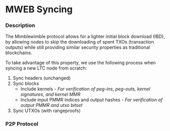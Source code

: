 # MWEB Syncing

### Description

The Mimblewimble protocol allows for a lighter initial block download (IBD), by allowing nodes to skip the downloading of spent TXOs (transaction outputs) while still providing similar security properties as traditional blockchains.

To take advantage of this property, we use the following process when syncing a new LTC node from scratch:

<ol>
<li>Sync headers (unchanged)</li>
<li>
    Sync blocks
    <ul>
        <li>Include kernels - <i>For verification of peg-ins, peg-outs, kernel signatures, and kernel MMR</i></li>
        <li>Include input PMMR indices and output hashes - <i>For verification of output PMMR and utxo bitset</i></li>
    </ul>
</li>
<li>Sync UTXOs (with rangeproofs)</li>
</ol>

### P2P Protocol